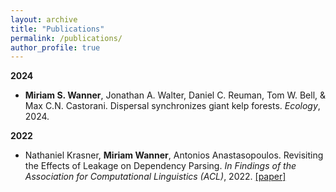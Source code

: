 ```yaml
---
layout: archive
title: "Publications"
permalink: /publications/
author_profile: true
---
```

**2024**
- **Miriam S. Wanner**, Jonathan A. Walter, Daniel C. Reuman, Tom W. Bell, & Max C.N. Castorani. Dispersal synchronizes giant kelp forests. *Ecology*, 2024.

**2022**
- Nathaniel Krasner, **Miriam Wanner**, Antonios Anastasopoulos. Revisiting the Effects of Leakage on Dependency Parsing. *In Findings of the Association for Computational Linguistics (ACL)*, 2022. [[paper]](https://aclanthology.org/2022.findings-acl.230/)


<!--
{% if author.googlescholar %}
  You can also find my articles on <u><a href="{{author.googlescholar}}">my Google Scholar profile</a>.</u>
{% endif %}

{% include base_path %}

{% for post in site.publications reversed %}
  {% include archive-single.html %}
{% endfor %}
-->
